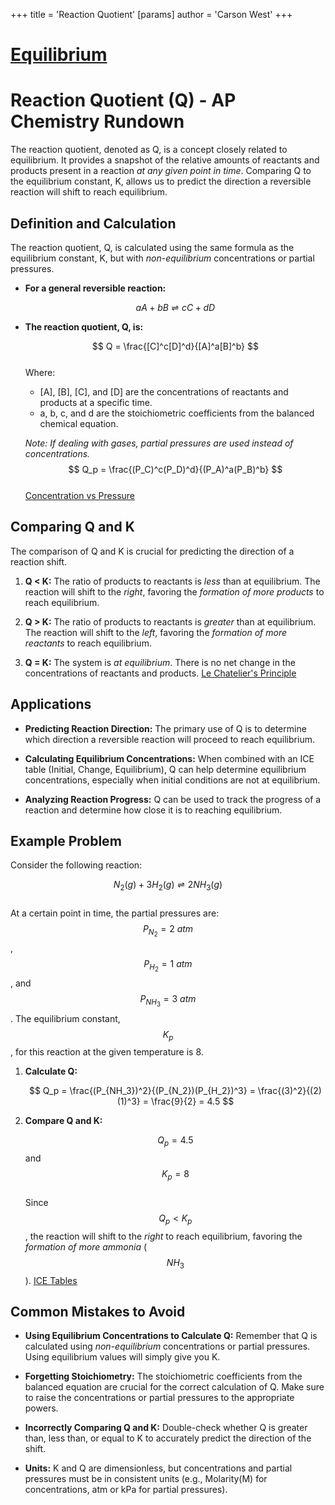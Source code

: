 +++
 title = 'Reaction Quotient'
[params]
	author = 'Carson West'
+++
# [Equilibrium](./../equilibrium/)

# Reaction Quotient (Q) - AP Chemistry Rundown

The reaction quotient, denoted as Q, is a concept closely related to equilibrium. It provides a snapshot of the relative amounts of reactants and products present in a reaction *at any given point in time*. Comparing Q to the equilibrium constant, K, allows us to predict the direction a reversible reaction will shift to reach equilibrium.
## Definition and Calculation

The reaction quotient, Q, is calculated using the same formula as the equilibrium constant, K, but with *non-equilibrium* concentrations or partial pressures.

*   **For a general reversible reaction:**

     $$ aA + bB \rightleftharpoons cC + dD $$  
*   **The reaction quotient, Q, is:**

     $$ Q = \frac{[C]^c[D]^d}{[A]^a[B]^b} $$  
    Where:
    *   [A], [B], [C], and [D] are the concentrations of reactants and products at a specific time.
    *   a, b, c, and d are the stoichiometric coefficients from the balanced chemical equation.

    *Note: If dealing with gases, partial pressures are used instead of concentrations.*
     $$ Q_p = \frac{(P_C)^c(P_D)^d}{(P_A)^a(P_B)^b} $$  
[Concentration vs Pressure](./../concentration-vs-pressure/)
## Comparing Q and K

The comparison of Q and K is crucial for predicting the direction of a reaction shift.

1.  **Q < K:** The ratio of products to reactants is *less* than at equilibrium.  The reaction will shift to the *right*, favoring the *formation of more products* to reach equilibrium.

2.  **Q > K:** The ratio of products to reactants is *greater* than at equilibrium.  The reaction will shift to the *left*, favoring the *formation of more reactants* to reach equilibrium.

3.  **Q = K:** The system is *at equilibrium*. There is no net change in the concentrations of reactants and products.
[Le Chatelier's Principle](./../le-chateliers-principle/)
## Applications

*   **Predicting Reaction Direction:**  The primary use of Q is to determine which direction a reversible reaction will proceed to reach equilibrium.

*   **Calculating Equilibrium Concentrations:** When combined with an ICE table (Initial, Change, Equilibrium), Q can help determine equilibrium concentrations, especially when initial conditions are not at equilibrium.

*   **Analyzing Reaction Progress:** Q can be used to track the progress of a reaction and determine how close it is to reaching equilibrium.

## Example Problem

Consider the following reaction:

 $$ N_2(g) + 3H_2(g) \rightleftharpoons 2NH_3(g) $$  
At a certain point in time, the partial pressures are:   $$ P_{N_2} = 2 \ atm $$ ,  $$ P_{H_2} = 1 \ atm $$ , and  $$ P_{NH_3} = 3 \ atm $$ .  The equilibrium constant,  $$ K_p $$ , for this reaction at the given temperature is 8.

1.  **Calculate Q:**

     $$ Q_p = \frac{(P_{NH_3})^2}{(P_{N_2})(P_{H_2})^3} = \frac{(3)^2}{(2)(1)^3} = \frac{9}{2} = 4.5 $$  
2.  **Compare Q and K:**

     $$ Q_p = 4.5 $$  and  $$ K_p = 8 $$  
    Since  $$ Q_p < K_p $$ , the reaction will shift to the *right* to reach equilibrium, favoring the *formation of more ammonia* ( $$ NH_3 $$ ).
[ICE Tables](./../ice-tables/)
## Common Mistakes to Avoid

*   **Using Equilibrium Concentrations to Calculate Q:** Remember that Q is calculated using *non-equilibrium* concentrations or partial pressures.  Using equilibrium values will simply give you K.

*   **Forgetting Stoichiometry:**  The stoichiometric coefficients from the balanced equation are crucial for the correct calculation of Q.  Make sure to raise the concentrations or partial pressures to the appropriate powers.

*   **Incorrectly Comparing Q and K:** Double-check whether Q is greater than, less than, or equal to K to accurately predict the direction of the shift.

*   **Units:** K and Q are dimensionless, but concentrations and partial pressures must be in consistent units (e.g., Molarity(M) for concentrations, atm or kPa for partial pressures).
